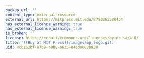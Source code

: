 ```yaml
---
backup_url: ''
content_type: external-resource
external_url: https://mitpress.mit.edu/9780262580434
has_external_licence_warning: true
has_external_license_warning: true
is_broken: ''
license: https://creativecommons.org/licenses/by-nc-sa/4.0/
title: '![Buy at MIT Press](/images/mp_logo.gif)'
uid: 4cb152bf-87b9-49b8-b625-046d0068b920
---
```

